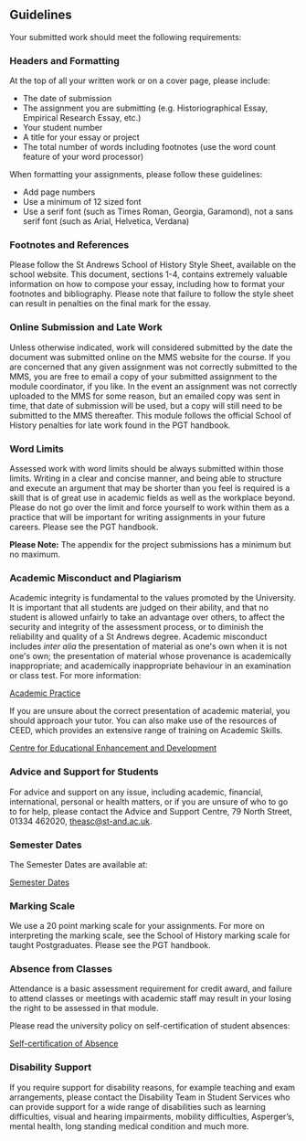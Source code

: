 
## Guidelines

Your submitted work should meet the following requirements:

### Headers and Formatting

At the top of all your written work or on a cover page, please include:

* The date of submission
* The assignment you are submitting (e.g. Historiographical Essay, Empirical Research Essay, etc.)
* Your student number
* A title for your essay or project
* The total number of words including footnotes (use the word count feature of your word processor)

When formatting your assignments, please follow these guidelines:

* Add page numbers
* Use a minimum of 12 sized font
* Use a serif font (such as Times Roman, Georgia, Garamond), not a sans serif font (such as Arial, Helvetica, Verdana)

### Footnotes and References

Please follow the St Andrews School of History Style Sheet, available on the school website. This document, sections 1-4, contains extremely valuable information on how to compose your essay, including how to format your footnotes and bibliography. Please note that failure to follow the style sheet can result in penalties on the final mark for the essay.

### Online Submission and Late Work

Unless otherwise indicated, work will considered submitted by the date the document was submitted online on the MMS website for the course. If you are concerned that any given assignment was not correctly submitted to the MMS, you are free to email a copy of your submitted assignment to the module coordinator, if you like. In the event an assignment was not correctly uploaded to the MMS for some reason, but an emailed copy was sent in time, that date of submission will be used, but a copy will still need to be submitted to the MMS thereafter. This module follows the official School of History penalties for late work found in the PGT handbook.

### Word Limits

Assessed work with word limits should be always submitted within those limits. Writing in a clear and concise manner, and being able to structure and execute an argument that may be shorter than you feel is required is a skill that is of great use in academic fields as well as the workplace beyond. Please do not go over the limit and force yourself to work within them as a practice that will be important for writing assignments in your future careers. Please see the PGT handbook.

**Please Note:** The appendix for the project submissions has a minimum but no maximum.

### Academic Misconduct and Plagiarism

Academic integrity is fundamental to the values promoted by the University. It is important that all students are judged on their ability, and that no student is allowed unfairly to take an advantage over others, to affect the security and integrity of the assessment process, or to diminish the reliability and quality of a St Andrews degree. Academic misconduct includes *inter alia* the presentation of material as one's own when it is not one's own; the presentation of material whose provenance is academically inappropriate; and academically inappropriate behaviour in an examination or class test. For more information: 

[Academic Practice](https://www.st-andrews.ac.uk/students/rules/academicpractice/)

If you are unsure about the correct presentation of academic material, you should approach your tutor. You can also make use of the resources of CEED, which provides an extensive range of training on Academic Skills.

[Centre for Educational Enhancement and Development](https://www.st-andrews.ac.uk/ceed/)

### Advice and Support for Students

For advice and support on any issue, including academic, financial, international, personal or health matters, or if you are unsure of who to go to for help, please contact the Advice and Support Centre, 79 North Street, 01334 462020, theasc@st-and.ac.uk.  

### Semester Dates

The Semester Dates are available at:  

[Semester Dates](https://www.st-andrews.ac.uk/semesterdates/)

### Marking Scale

We use a 20 point marking scale for your assignments. For more on interpreting the marking scale, see the School of History marking scale for taught Postgraduates. Please see the PGT handbook.

### Absence from Classes

Attendance is a basic assessment requirement for credit award, and failure to attend classes or meetings with academic staff may result in your losing the right to be assessed in that module. 

Please read the university policy on self-certification of student absences:

[Self-certification of Absence](https://www.st-andrews.ac.uk/students/rules/selfcertification/)

### Disability Support

If you require support for disability reasons, for example teaching and exam arrangements, please contact the Disability Team in Student Services who can provide support for a wide range of disabilities such as learning difficulties, visual and hearing impairments, mobility difficulties, Asperger’s, mental health, long standing medical condition and much more.


